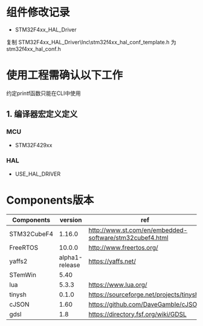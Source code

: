 # 组件修改记录

+ STM32F4xx_HAL_Driver

复制 STM32F4xx_HAL_Driver\Inc\stm32f4xx_hal_conf_template.h 为stm32f4xx_hal_conf.h

# 使用工程需确认以下工作
约定printf函数只能在CLI中使用
## 1. 编译器宏定义定义

### MCU

+ STM32F429xx

### HAL
+ USE_HAL_DRIVER

# Components版本

| Components  | version        | ref                                      |
| ----------- | -------------- | ---------------------------------------- |
| STM32CubeF4 | 1.16.0         | http://www.st.com/en/embedded-software/stm32cubef4.html |
| FreeRTOS    | 10.0.0         | http://www.freertos.org/                 |
| yaffs2      | alpha1-release | https://yaffs.net/                       |
| STemWin     | 5.40           |                                          |
| lua         | 5.3.3          | https://www.lua.org/                     |
| tinysh      | 0.1.0          | https://sourceforge.net/projects/tinysh/ |
| cJSON       | 1.60           | https://github.com/DaveGamble/cJSON      |
| gdsl        | 1.8            | https://directory.fsf.org/wiki/GDSL      |

